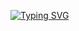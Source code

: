 [![Typing SVG](https://readme-typing-svg.demolab.com?font=Fira+Code&pause=1000&width=435&lines=Touch+some+grass+bitch.;Lmao)](https://git.io/typing-svg)